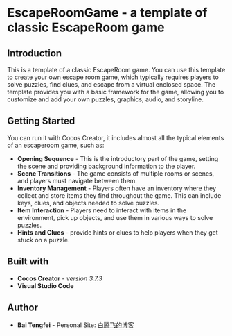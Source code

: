 # EscapeRoomGame - a template of classic EscapeRoom game
## Introduction
This is a template of a classic EscapeRoom game.
You can use this template to create your own escape room game, which typically requires players to solve puzzles, find clues, and escape from a virtual enclosed space. The template provides you with a basic framework for the game, allowing you to customize and add your own puzzles, graphics, audio, and storyline.

## Getting Started
You can run it with Cocos Creator, it includes almost all the typical elements of an escaperoom game, such as:
* **Opening Sequence** - This is the introductory part of the game, setting the scene and providing background information to the player.
* **Scene Transitions** - The game consists of multiple rooms or scenes, and players must navigate between them.
* **Inventory Management** - Players often have an inventory where they collect and store items they find throughout the game. This can include keys, clues, and objects needed to solve puzzles.
* **Item Interaction** - Players need to interact with items in the environment, pick up objects, and use them in various ways to solve puzzles.
* **Hints and Clues** - provide hints or clues to help players when they get stuck on a puzzle.

## Built with
* **Cocos Creator** - _version 3.7.3_
* **Visual Studio Code**

## Author
* **Bai Tengfei** - Personal Site: [白腾飞的博客](https://www.baitengfei.com)